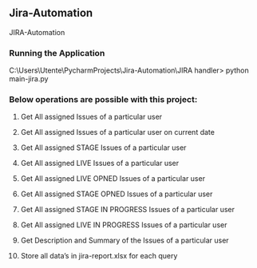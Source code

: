 ## Jira-Automation
JIRA-Automation

### Running the Application

C:\Users\Utente\PycharmProjects\Jira-Automation\JIRA handler> python main-jira.py

### Below operations are possible with this project:

1. Get All assigned Issues of a particular user

2. Get All assigned Issues of a particular user on current date

3. Get All assigned STAGE Issues of a particular user

4. Get All assigned LIVE Issues of a particular user

5. Get All assigned LIVE OPNED Issues of a particular user

5. Get All assigned STAGE OPNED Issues of a particular user

7. Get All assigned STAGE IN PROGRESS Issues of a particular user

8. Get All assigned LIVE IN PROGRESS Issues of a particular user

9. Get Description and Summary of the Issues of a particular user

10. Store all data’s in jira-report.xlsx for each query

